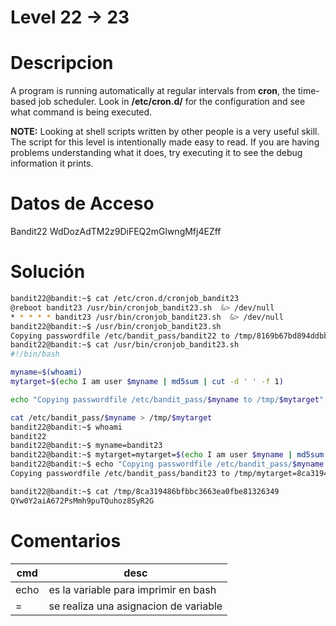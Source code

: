 
# Level 22 -> 23

# Descripcion

A program is running automatically at regular intervals from **cron**, the time-based job scheduler. Look in **/etc/cron.d/** for the configuration and see what command is being executed.

**NOTE:** Looking at shell scripts written by other people is a very useful skill. The script for this level is intentionally made easy to read. If you are having problems understanding what it does, try executing it to see the debug information it prints.

# Datos de Acceso

Bandit22
WdDozAdTM2z9DiFEQ2mGlwngMfj4EZff

# Solución

```bash
bandit22@bandit:~$ cat /etc/cron.d/cronjob_bandit23
@reboot bandit23 /usr/bin/cronjob_bandit23.sh  &> /dev/null
* * * * * bandit23 /usr/bin/cronjob_bandit23.sh  &> /dev/null
bandit22@bandit:~$ /usr/bin/cronjob_bandit23.sh
Copying passwordfile /etc/bandit_pass/bandit22 to /tmp/8169b67bd894ddbb4412f91573b38db3
bandit22@bandit:~$ cat /usr/bin/cronjob_bandit23.sh
#!/bin/bash

myname=$(whoami)
mytarget=$(echo I am user $myname | md5sum | cut -d ' ' -f 1)

echo "Copying passwordfile /etc/bandit_pass/$myname to /tmp/$mytarget"

cat /etc/bandit_pass/$myname > /tmp/$mytarget
bandit22@bandit:~$ whoami
bandit22
bandit22@bandit:~$ myname=bandit23
bandit22@bandit:~$ mytarget=mytarget=$(echo I am user $myname | md5sum | cut -d ' ' -f 1)
bandit22@bandit:~$ echo "Copying passwordfile /etc/bandit_pass/$myname to /tmp/$mytarget"
Copying passwordfile /etc/bandit_pass/bandit23 to /tmp/mytarget=8ca319486bfbbc3663ea0fbe81326349

bandit22@bandit:~$ cat /tmp/8ca319486bfbbc3663ea0fbe81326349
QYw0Y2aiA672PsMmh9puTQuhoz8SyR2G

```

# Comentarios

|cmd| desc|
|-----|--------|
|echo| es la variable para imprimir en bash|
| = | se realiza una asignacion de variable|


